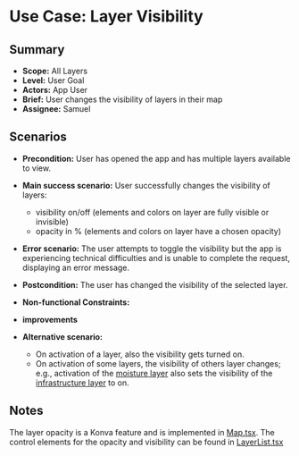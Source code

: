 # Use Case: Layer Visibility

## Summary

- **Scope:** All Layers
- **Level:** User Goal
- **Actors:** App User
- **Brief:** User changes the visibility of layers in their map
- **Assignee:** Samuel

## Scenarios

- **Precondition:**
  User has opened the app and has multiple layers available to view.
- **Main success scenario:**
  User successfully changes the visibility of layers:
  - visibility on/off (elements and colors on layer are fully visible or invisible)
  - opacity in % (elements and colors on layer have a chosen opacity)
- **Error scenario:**
  The user attempts to toggle the visibility but the app is experiencing technical difficulties and is unable to complete the request, displaying an error message.
- **Postcondition:**
  The user has changed the visibility of the selected layer.
- **Non-functional Constraints:**

- **improvements**
- **Alternative scenario:**
  - On activation of a layer, also the visibility gets turned on.
  - On activation of some layers, the visibility of others layer changes; e.g.,
    activation of the [moisture layer](../assigned/hydrology_layer.md) also sets the visibility of the [infrastructure layer](../assigned/infrastructure_layer.md) to on.

## Notes

The layer opacity is a Konva feature and is implemented in [Map.tsx](https://github.com/ElektraInitiative/PermaplanT/tree/master/frontend/src/features/map_planning/components/Map.tsx).
The control elements for the opacity and visibility can be found in [LayerList.tsx](https://github.com/ElektraInitiative/PermaplanT/tree/master/frontend/src/features/map_planning/components/toolbar/LayerList.tsx)
